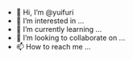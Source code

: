 - 👋 Hi, I’m @yuifuri
- 👀 I’m interested in ...
- 🌱 I’m currently learning ...
- 💞️ I’m looking to collaborate on ...
- 📫 How to reach me ...

<!---
yuifuri/yuifuri is a ✨ special ✨ repository because its `README.md` (this file) appears on your GitHub profile.
You can click the Preview link to take a look at your changes.
--->
